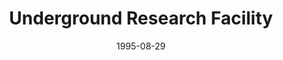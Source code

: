 ---
mission_id: cave
editorsChoice:
title: "Underground Research Facility"
authors: 
    - "Brian Gustke"
date: 1995-08-29
filename: "dfcave2.zip"
description: "Due to your prior experience in dealing with Dark Troopers, you have been selected to investigate reports about an underground Imperial facility, which is believed to have turned out the first Dark Trooper prototype. Your goal is to wreak some havoc on the base, and get out alive, also stopping to pick up any plans you find on the way. Plus, you are to investigate rumors that Jan is a spy and Crix Madine a double agent."
cover: "cave.png"
levelReplaced:	SECBASE
difficulty: yes
bm:	no
fme: no
wax: no
three_do: no
voc: no
gmd: no
vue: no
lfd: no
base: "New level from scratch" 
editors: "DFUSE"

---